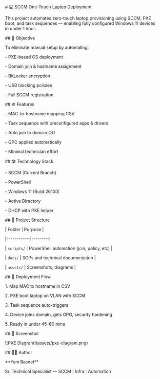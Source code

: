 \# 💻 SCCM One-Touch Laptop Deployment



This project automates zero-touch laptop provisioning using SCCM, PXE boot, and task sequences — enabling fully configured Windows 11 devices in under 1 hour.



\## 🎯 Objective



To eliminate manual setup by automating:

\- PXE-based OS deployment

\- Domain join \& hostname assignment

\- BitLocker encryption

\- USB blocking policies

\- Full SCCM registration



\## ⚙️ Features



\- MAC-to-hostname mapping CSV

\- Task sequence with preconfigured apps \& drivers

\- Auto join to domain OU

\- GPO applied automatically

\- Minimal technician effort



\## 🛠️ Technology Stack



\- SCCM (Current Branch)

\- PowerShell

\- Windows 11 (Build 26100)

\- Active Directory

\- DHCP with PXE helper



\## 📂 Project Structure



| Folder     | Purpose |

|------------|---------|

| `scripts/` | PowerShell automation (join, policy, etc) |

| `docs/`    | SOPs and technical documentation |

| `assets/`  | Screenshots, diagrams |



\## 🧪 Deployment Flow



1\. Map MAC to hostname in CSV

2\. PXE boot laptop on VLAN with SCCM

3\. Task sequence auto-triggers

4\. Device joins domain, gets GPO, security hardening

5\. Ready in under 45–60 mins



\## 📸 Screenshot



!\[PXE Diagram](assets/pxe-diagram.png)



\## 👨‍💼 Author



\*\*Yam Basnet\*\*  

Sr. Technical Specialist — SCCM | Infra | Automation  





